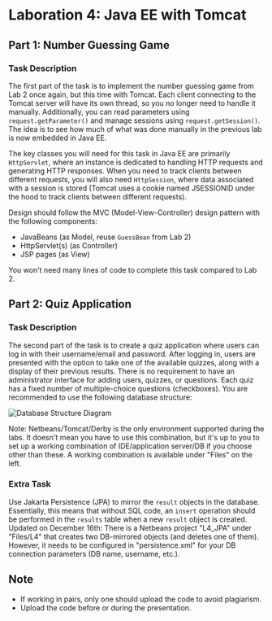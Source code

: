 # Laboration 4: Java EE with Tomcat

## Part 1: Number Guessing Game

### Task Description

The first part of the task is to implement the number guessing game from Lab 2 once again, but this time with Tomcat. Each client connecting to the Tomcat server will have its own thread, so you no longer need to handle it manually. Additionally, you can read parameters using `request.getParameter()` and manage sessions using `request.getSession()`. The idea is to see how much of what was done manually in the previous lab is now embedded in Java EE.

The key classes you will need for this task in Java EE are primarily `HttpServlet`, where an instance is dedicated to handling HTTP requests and generating HTTP responses. When you need to track clients between different requests, you will also need `HttpSession`, where data associated with a session is stored (Tomcat uses a cookie named JSESSIONID under the hood to track clients between different requests).

Design should follow the MVC (Model-View-Controller) design pattern with the following components:

- JavaBeans (as Model, reuse `GuessBean` from Lab 2)
- HttpServlet(s) (as Controller)
- JSP pages (as View)

You won't need many lines of code to complete this task compared to Lab 2.

## Part 2: Quiz Application

### Task Description

The second part of the task is to create a quiz application where users can log in with their username/email and password. After logging in, users are presented with the option to take one of the available quizzes, along with a display of their previous results. There is no requirement to have an administrator interface for adding users, quizzes, or questions. Each quiz has a fixed number of multiple-choice questions (checkboxes). You are recommended to use the following database structure:

![Database Structure Diagram](https://github.com/Azakh993/ID1212/blob/main/Task_4/Database-Structure-Diagram.PNG)

Note: Netbeans/Tomcat/Derby is the only environment supported during the labs. It doesn't mean you have to use this combination, but it's up to you to set up a working combination of IDE/application server/DB if you choose other than these. A working combination is available under "Files" on the left.

### Extra Task

Use Jakarta Persistence (JPA) to mirror the `result` objects in the database. Essentially, this means that without SQL code, an `insert` operation should be performed in the `results` table when a new `result` object is created. Updated on December 16th: There is a Netbeans project "L4_JPA" under "Files/L4" that creates two DB-mirrored objects (and deletes one of them). However, it needs to be configured in "persistence.xml" for your DB connection parameters (DB name, username, etc.).

## Note

- If working in pairs, only one should upload the code to avoid plagiarism.
- Upload the code before or during the presentation.
